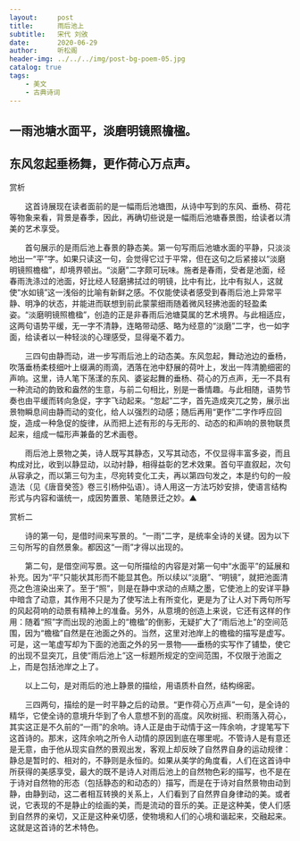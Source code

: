 ```yaml
---
layout:     post
title:      雨后池上
subtitle:   宋代 刘攽
date:       2020-06-29
author:     听松阁
header-img: ../../../img/post-bg-poem-05.jpg
catalog: true
tags:
    - 美文
    - 古典诗词
---
```


## 一雨池塘水面平，淡磨明镜照檐楹。

## 东风忽起垂杨舞，更作荷心万点声。





赏析



　　这首诗展现在读者面前的是一幅雨后池塘图，从诗中写到的东风、垂杨、荷花等物象来看，背景是春季，因此，再确切些说是一幅雨后池塘春景图，给读者以清美的艺术享受。



　　首句展示的是雨后池上春景的静态美。第一句写雨后池塘水面的平静，只淡淡地出一“平”字。如果只读这一句，会觉得它过于平常，但在这句之后紧接以“淡磨明镜照檐楹”，却境界顿出。“淡磨”二字颇可玩味。施者是春雨，受者是池面，经春雨洗涤过的池面，好比经人轻磨拂拭过的明镜，比中有比，比中有拟人，这就使“水如镜”这一浅俗的比喻有新鲜之感。不仅能使读者感受到春雨后池上异常平静、明净的状态，并能进而联想到前此蒙蒙细雨随着微风轻拂池面的轻盈柔姿。“淡磨明镜照檐楹”，创造的正是非春雨后池塘莫属的艺术境界。与此相适应，这两句语势平缓，无一字不清静，连略带动感、略为经意的“淡磨”二字，也一如字面，给读者以一种轻淡的心理感受，显得毫不着力。



　　三四句由静而动，进一步写雨后池上的动态美。东风忽起，舞动池边的垂杨，吹落垂杨柔枝细叶上缀满的雨滴，洒落在池中舒展的荷叶上，发出一阵清脆细密的声响。这里，诗人笔下荡漾的东风、婆娑起舞的垂杨、荷心的万点声，无一不具有一种流动的韵致和盎然的生意，与前二句相比，别是一番情趣。与此相随，语势节奏也由平缓而转向急促，字字飞动起来。“忽起”二字，首先造成突兀之势，展示出景物瞬息间由静而动的变化，给人以强烈的动感；随后再用“更作”二字作呼应回旋，造成一种急促的旋律，从而把上述有形的与无形的、动态的和声响的景物联贯起来，组成一幅形声兼备的艺术画卷。



　　雨后池上景物之美，诗人既写其静态，又写其动态，不仅显得丰富多姿，而且构成对比，收到以静显动，以动衬静，相得益彰的艺术效果。首句平直叙起，次句从容承之，而以第三句为主，尽宛转变化工夫，再以第四句发之，本是约句的一般造法（见《唐音癸签》卷三引杨仲弘语）。诗人用这一方法巧妙安排，使语言结构形式与内容和谐统一，成因势置景、笔随景迁之妙。▲





赏析二



　　诗的第一句，是借时间来写景的。“一雨”二字，是统率全诗的关键。因为以下三句所写的自然景象。都因这“一雨”才得以出现的。



　　第二句，是借空间写景。这一句所描绘的内容是对第一句中“水面平”的延展和补充。因为“平”只能状其形而不能显其色。所以续以“淡磨”、“明镜”，就把池面清亮之色渲染出来了。至于“照”，则是在静中求动的点睛之墨，它使池上的安详平静中暗含了动意，其作用不只是为了使写法上有所变化，更是为了让人对下两句所写的风起荷响的动景有精神上的准备。另外，从意境的创造上来说，它还有这样的作用：随着“照”字而出现的池面上的“檐楹”的倒影，无疑扩大了“雨后池上”的空间范围，因为“檐楹”自然是在池面之外的。当然，这里对池岸上的檐楹的描写是虚写。可是，这一笔虚写却为下面的池面之外的另一景物——垂杨的实写作了铺垫，使它的出现不显突兀，且使“雨后池上”这一标题所规定的空间范围，不仅限于池面之上，而是包括池岸之上了。



　　以上二句，是对雨后的池上静景的描绘，用语质朴自然，结构绵密。



　　三四两句，描绘的是一时平静之后的动景。“更作荷心万点声”一句，是全诗的精华，它使全诗的意境升华到了令人意想不到的高度。风吹树摇、积雨落入荷心，其实这正是不久前的“一雨”的余响。诗人正是由于动情于这一阵余响，才提笔写下这首诗的。那末，这阵余响之所令人动情的原因到底在哪里呢。不管诗人是有意还是无意，由于他从现实自然的景观出发，客观上却反映了自然界自身的运动规律：静总是暂时的、相对的，不静则是永恒的。如果从美学的角度看，人们在这首诗中所获得的美感享受，最大的既不是诗人对雨后池上的自然物色彩的描写，也不是在于诗对自然物的形态（包括静态的和动态的）描写，而是在于诗对自然景物由动到静，由静到动，这二者相互转换的关系上，人们看到了自然界自身律动的美。或者说，它表现的不是静止的绘画的美，而是流动的音乐的美。正是这种美，使人们感到自然界的亲切，又正是这种亲切感，使物境和人们的心境和谐起来，交融起来。这就是这首诗的艺术特色。
